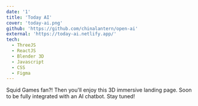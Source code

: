 ```yaml
---
date: '1'
title: 'Today AI'
cover: 'today-ai.png'
github: 'https://github.com/chinalantern/open-ai'
external: 'https://today-ai.netlify.app/'
tech:
  - ThreeJS
  - ReactJS
  - Blender 3D
  - Javascript
  - CSS
  - Figma
---
```


Squid Games fan?! Then you'll enjoy this 3D immersive landing page. Soon to be fully integrated with an AI chatbot. Stay tuned!
